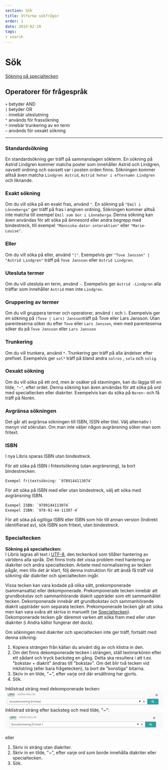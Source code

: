 ```yaml
---
section: Sök
title: Utforma sökfrågor
order: 1
date: 2019-02-28
tags:
- search
---
```


# Sök

[Sökning på specialtecken](#specialtecken)

## Operatorer för frågespråk

   `+` betyder AND  
   `|` betyder OR  
   `-` innebär uteslutning  
   `"` används för frassökning  
   `*` innebär trunkering av en term  
   `~` används för oexakt sökning

---

### Standardsökning

En standardsökning ger träff på sammanslagen sökterm. En sökning på Astrid Lindgren kommer matcha poster som innehåller Astrid och Lindgren, oavsett ordning och oavsett var i posten orden finns. Sökningen kommer alltså även matcha `Lindgren Astrid`, `Astrid heter i efternamn Lindgren` och liknande.

### Exakt sökning

Om du vill söka på en exakt fras, använd `"`. En sökning på `"Emil i Lönneberga"` ger träff på fras i angiven ordning. Sökningen kommer alltså inte matcha till exempel `Emil som bor i Lönneberga`.
Denna sökning kan även användas för att söka på ämnesord eller andra begrepp med bindestreck, till exempel `"Människa-dator-interaktion"` eller `"Marie-Louise"`.  

### Eller

Om du vill söka på eller, använd `"|"`. Exempelvis ger `"Tove Jansson" | "Astrid Lindgren"` träff på `Tove Jansson` eller `Astrid Lindgren`.

### Utesluta termer

Om du vill utesluta en term, använd `-`. Exempelvis ger `Astrid -Lindgren` alla träffar som innehåller `Astrid` men inte `Lindgren`.

### Gruppering av termer 

Om du vill gruppera termer och operatorer, använd `(` och `)`. Exempelvis ger en sökning på `(Tove | Lars) Jansson`träff på Tove eller Lars Jansson. Utan parenteserna söker du efter `Tove` eller `Lars Jansson`, men med parenteserna söker du på `Tove Jansson` eller `Lars Jansson`

### Trunkering

Om du vill trunkera, använd `*`. Trunkering ger träff på alla ändelser efter prefixet. Exempelvis ger `sol*` träff på bland andra `solros` , `sola` och `solig`.  

### Oexakt sökning  

Om du vill söka på ett ord, men är osäker på stavningen, kan du lägga till en tilde, `"~"`, efter ordet. Denna sökning kan även användas för att söka på ord med specialtecken eller diakriter. Exempelvis kan du söka på `Noren~` och få träff på Norén.  

### Avgränsa sökningen

Det går att avgränsa sökningen till ISBN, ISSN eller titel. Välj alternativ i menyn vid sökrutan. Om man inte väljer någon avgränsning söker man som fritext. 

### ISBN

I nya Libris sparas ISBN utan bindestreck.  

För att söka på ISBN i fritextsökning (utan avgränsning), ta bort bindestrecken.  

    Exempel fritextsökning: `9789144113074`

För att söka på ISBN med eller utan bindestreck, välj att söka med  avgränsning ISBN.  

    Exempel ISBN: `9789144113074`
    Exempel ISBN: `978-91-44-11307-4`

För att söka på ogiltiga ISBN eller ISBN som hör till annan version (Indirekt identifierad av), sök ISBN som fritext, utan bindestreck.  

### Specialtecken

**Sökning på specialtecken:**  
I Libris lagras all text i [UTF-8]( https://sv.wikipedia.org/wiki/UTF-8), den teckenkod som tillåter hantering av världens alla språk. Det finns trots det vissa problem med hantering av diakriter och andra specialtecken. Arbete med normalisering av tecken pågår, men tills det är klart, följ denna instruktion för att ändå få träff vid sökning där diakriter och specialtecken ingår.  

Vissa tecken kan vara kodade på olika sätt, prekomponerade (sammansatta) eller dekomponerade. Prekomponerade tecken innebär att grundbokstav och sammanhörande diakrit uppträder som ett sammanhållet tecken. Dekomponerade innebär att grundbokstav och sammanhörande diakrit uppträder som separata tecken. Prekomponerade tecken går att söka men kan vara svåra att skriva in manuellt (se [Specialtecken](https://libris.kb.se/katalogisering/help/search-04-special-chars)). Dekomponerade tecken går däremot varken att söka fram med eller utan diakriter (i Andra källor fungerar det dock).  

Om sökningen med diakriter och specialtecken inte ger träff, fortsätt med denna sökning:  

1. Kopiera strängen från källan du använt dig av och klistra in den.
2. Om det finns dekomponerade tecken i strängen, ställ textmarkören efter ett sådant och tryck backsteg en gång. Detta ska resultera i att t.ex. "bokstav + diakrit" ändras till "bokstav". Om det blir två tecken vid inklistring (eller bara frågetecken), ta bort de "konstiga" bitarna.
3. Skriv in en tilde, "~", efter varje ord där ersättning har gjorts.
4. Sök.  

Inklistrad sträng med dekomponerade tecken:  
![Inklistrad sträng med dekomponerade tecken](tecken1.png)  
Inklistrad sträng efter backsteg och med tilde, "~":  
![Inklistrad sträng efter backsteg och med tilde, "~"](tecken2.png) 

eller

1. Skriv in sträng utan diakriter.  
2. Skriv in en tilde, "~", efter varje ord som borde innehålla diakriter eller specialtecken.  
3. Sök.
